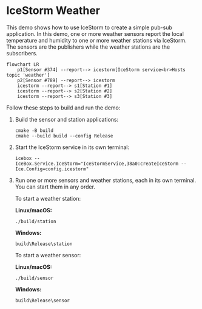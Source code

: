 # IceStorm Weather

This demo shows how to use IceStorm to create a simple pub-sub application. In this demo, one or more weather sensors
report the local temperature and humidity to one or more weather stations via IceStorm. The sensors are the publishers
while the weather stations are the subscribers.

```mermaid
flowchart LR
    p1[Sensor #374] --report--> icestorm[IceStorm service<br>Hosts topic 'weather']
    p2[Sensor #789] --report--> icestorm
    icestorm --report--> s1[Station #1]
    icestorm --report--> s2[Station #2]
    icestorm --report--> s3[Station #3]
```

Follow these steps to build and run the demo:

1. Build the sensor and station applications:

   ```shell
   cmake -B build
   cmake --build build --config Release
   ```

2. Start the IceStorm service in its own terminal:

   ```shell
   icebox --IceBox.Service.IceStorm="IceStormService,38a0:createIceStorm --Ice.Config=config.icestorm"
   ```

3. Run one or more sensors and weather stations, each in its own terminal. You can start them in any order.

   To start a weather station:

    **Linux/macOS:**

    ```shell
    ./build/station
    ```

    **Windows:**

    ```shell
    build\Release\station
    ```

    To start a weather sensor:

    **Linux/macOS:**

    ```shell
    ./build/sensor
    ```

    **Windows:**

    ```shell
    build\Release\sensor
    ```
